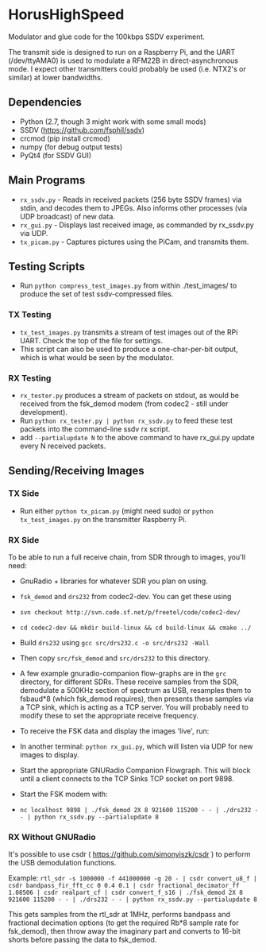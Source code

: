 # HorusHighSpeed
Modulator and glue code for the 100kbps SSDV experiment.

The transmit side is designed to run on a Raspberry Pi, and the UART (/dev/ttyAMA0) is used to modulate a RFM22B in direct-asynchronous mode. I expect other transmitters could probably be used (i.e. NTX2's or similar) at lower bandwidths.

## Dependencies
* Python (2.7, though 3 might work with some small mods)
* SSDV (https://github.com/fsphil/ssdv)
* crcmod (pip install crcmod)
* numpy (for debug output tests)
* PyQt4 (for SSDV GUI)

## Main Programs
* `rx_ssdv.py` - Reads in received packets (256 byte SSDV frames) via stdin, and decodes them to JPEGs. Also informs other processes (via UDP broadcast) of new data.
* `rx_gui.py` - Displays last received image, as commanded by rx_ssdv.py via UDP.
* `tx_picam.py` - Captures pictures using the PiCam, and transmits them.

## Testing Scripts
* Run `python compress_test_images.py` from within ./test_images/ to produce the set of test ssdv-compressed files.

### TX Testing
* `tx_test_images.py` transmits a stream of test images out of the RPi UART. Check the top of the file for settings.
 * This script can also be used to produce a one-char-per-bit output, which is what would be seen by the modulator.

### RX Testing
* `rx_tester.py` produces a stream of packets on stdout, as would be received from the fsk_demod modem (from codec2 - still under development).
 * Run `python rx_tester.py | python rx_ssdv.py` to feed these test packets into the command-line ssdv rx script.
 * add `--partialupdate N` to the above command to have rx_gui.py update every N received packets.

## Sending/Receiving Images
### TX Side
* Run either `python tx_picam.py` (might need sudo) or `python tx_test_images.py` on the transmitter Raspberry Pi.

### RX Side
To be able to run a full receive chain, from SDR through to images, you'll need:
* GnuRadio + libraries for whatever SDR you plan on using.
* `fsk_demod` and `drs232` from codec2-dev. You can get these using
 * `svn checkout http://svn.code.sf.net/p/freetel/code/codec2-dev/`
 * `cd codec2-dev && mkdir build-linux && cd build-linux && cmake ../`
 * Build `drs232` using `gcc src/drs232.c -o src/drs232 -Wall`
 * Then copy `src/fsk_demod` and `src/drs232` to this directory. 

* A few example gnuradio-companion flow-graphs are in the `grc` directory, for different SDRs. These receive samples from the SDR, demodulate a 500KHz section of spectrum as USB, resamples them to fsbaud*8 (which fsk_demod requires), then presents these samples via a TCP sink, which is acting as a TCP server. You will probably need to modify these to set the appropriate receive frequency.

* To receive the FSK data and display the images 'live', run:
 * In another terminal: `python rx_gui.py`, which will listen via UDP for new images to display.
 * Start the appropriate GNURadio Companion Flowgraph. This will block until a client connects to the TCP Sinks TCP socket on port 9898.
 * Start the FSK modem with:
  * `nc localhost 9898 | ./fsk_demod 2X 8 921600 115200 - - | ./drs232 - - | python rx_ssdv.py --partialupdate 8`

### RX Without GNURadio
It's possible to use csdr ( https://github.com/simonyiszk/csdr ) to perform the USB demodulation functions.

Example:
`rtl_sdr -s 1000000 -f 441000000 -g 20 - | csdr convert_u8_f | csdr bandpass_fir_fft_cc 0 0.4 0.1 | csdr fractional_decimator_ff 1.08506 | csdr realpart_cf | csdr convert_f_s16 | ./fsk_demod 2X 8 921600 115200 - - | ./drs232 - - | python rx_ssdv.py --partialupdate 8`

This gets samples from the rtl_sdr at 1MHz, performs bandpass and fractional decimation options (to get the required Rb*8 sample rate for fsk_demod), then throw away the imaginary part and converts to 16-bit shorts before passing the data to fsk_demod.